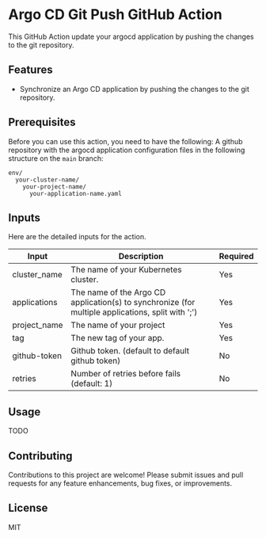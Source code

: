 # Argo CD Git Push GitHub Action

This GitHub Action update your argocd application by pushing the changes to the
git repository.

## Features

- Synchronize an Argo CD application by pushing the changes to the git
  repository.

## Prerequisites

Before you can use this action, you need to have the following: A github
repository with the argocd application configuration files in the following
structure on the `main` branch:

```
env/
  your-cluster-name/
    your-project-name/
      your-application-name.yaml

```

## Inputs

Here are the detailed inputs for the action.

| Input        | Description                                                                                       | Required |
| ------------ | ------------------------------------------------------------------------------------------------- | -------- |
| cluster_name | The name of your Kubernetes cluster.                                                              | Yes      |
| applications | The name of the Argo CD application(s) to synchronize (for multiple applications, split with ';') | Yes      |
| project_name | The name of your project                                                                          | Yes      |
| tag          | The new tag of your app.                                                                          | Yes      |
| github-token | Github token. (default to default github token)                                                   | No       |
| retries      | Number of retries before fails (default: 1)                                                       | No       |

## Usage

TODO

## Contributing

Contributions to this project are welcome! Please submit issues and pull
requests for any feature enhancements, bug fixes, or improvements.

## License

MIT
